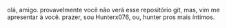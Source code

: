 olá, amigo.
provavelmente você não verá esse repositório git, mas, vim me apresentar à você.
prazer, sou Hunterx076, ou, hunter pros mais íntimos.
<!----- perdão, amigo ------!>
